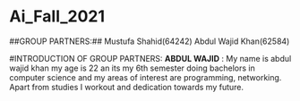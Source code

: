 # Ai_Fall_2021

##GROUP PARTNERS:##
Mustufa Shahid(64242)
Abdul Wajid Khan(62584)

#INTRODUCTION OF GROUP PARTNERS:
**ABDUL WAJID** : My name is abdul wajid khan my age is 22 an its my 6th semester doing bachelors in computer science  and my areas of interest are programming, networking. Apart from studies I workout and dedication towards my future.
